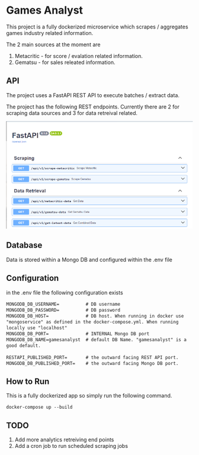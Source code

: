 # Games Analyst

This project is a fully dockerized microservice which scrapes / aggregates games industry related information.

The 2 main sources at the moment are

1. Metacritic - for score / evalation related information.
2. Gematsu - for sales releated information. 

## API
The project uses a FastAPI REST API to execute batches / extract data. 

The project has the following REST endpoints. Currently there are 2 for scraping data sources and 3 for data retreival related.

![alt text](image.png)

## Database

Data is stored within a Mongo DB and configured within the .env file

## Configuration

in the .env file the following configuration exists

```
MONGODB_DB_USERNAME=          # DB username
MONGODB_DB_PASSWORD=          # DB password
MONGODB_DB_HOST=              # DB host. When running in docker use "mongoservice" as defined in the docker-compose.yml. When running locally use "localhost"
MONGODB_DB_PORT=              # INTERNAL Mongo DB port
MONGODB_DB_NAME=gamesanalyst  # default DB Name. "gamesanalyst" is a good default.

RESTAPI_PUBLISHED_PORT=       # the outward facing REST API port.
MONGODB_DB_PUBLISHED_PORT=    # the outward facing Mongo DB port.
```

## How to Run

This is a fully dockerized app so simply run the following command.

```
docker-compose up --build
```

## TODO

1. Add more analytics retreiving end points
2. Add a cron job to run scheduled scraping jobs 